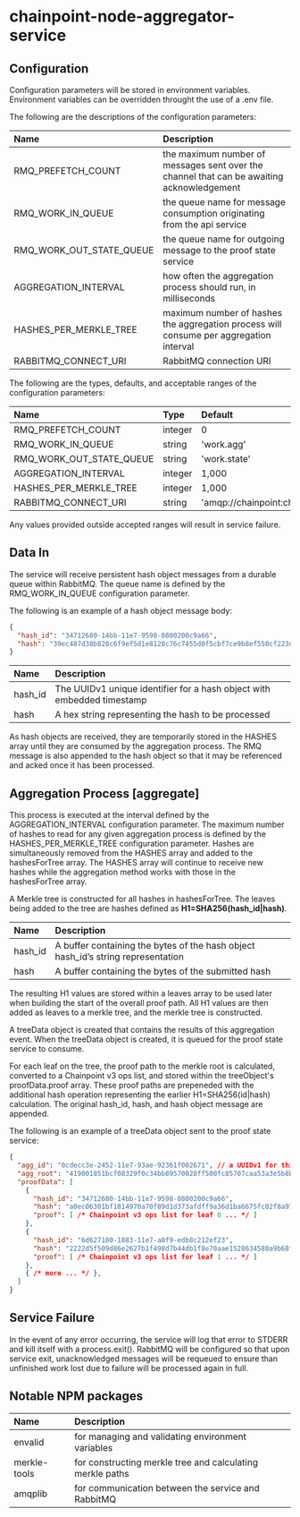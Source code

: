 # chainpoint-node-aggregator-service

## Configuration
Configuration parameters will be stored in environment variables. Environment variables can be overridden throught the use of a .env file. 

The following are the descriptions of the configuration parameters:

| Name           | Description  |
| :------------- |:-------------|
| RMQ\_PREFETCH\_COUNT | the maximum number of messages sent over the channel that can be awaiting acknowledgement |
| RMQ\_WORK\_IN\_QUEUE     | the queue name for message consumption originating from the api service |
| RMQ\_WORK\_OUT\_STATE\_QUEUE       | the queue name for outgoing message to the proof state service |
| AGGREGATION_INTERVAL       | how often the aggregation process should run, in milliseconds | 
| HASHES\_PER\_MERKLE_TREE     | maximum number of hashes the aggregation process will consume per aggregation interval | 
| RABBITMQ\_CONNECT\_URI       | RabbitMQ connection URI |

The following are the types, defaults, and acceptable ranges of the configuration parameters: 

| Name           | Type         | Default | Min | Max |
| :------------- |:-------------|:-------------|:----|:--------|
| RMQ\_PREFETCH\_COUNT      | integer      | 0 | 0 | - | 
| RMQ\_WORK\_IN\_QUEUE      | string      | 'work.agg' |  |  | 
| RMQ\_WORK\_OUT\_STATE\_QUEUE       | string      | 'work.state' |  |  | 
| AGGREGATION_INTERVAL       | integer       | 1,000 | 250 | 10,000 | 
| HASHES\_PER\_MERKLE_TREE     | integer       | 1,000 | 100 | 25,000 | 
| RABBITMQ\_CONNECT\_URI       | string      | 'amqp://chainpoint:chainpoint@rabbitmq' |  |  |

Any values provided outside accepted ranges will result in service failure.


## Data In
The service will receive persistent hash object messages from a durable queue within RabbitMQ. The queue name is defined by the RMQ\_WORK\_IN\_QUEUE  configuration parameter.

The following is an example of a hash object message body: 
```json
{
  "hash_id": "34712680-14bb-11e7-9598-0800200c9a66",
  "hash": "39ec487d38b828c6f9ef5d1e8128c76c7455d0f5cbf7ce9b8ef550cf223dfbc3"
}
```
| Name | Description                                                            |
| :--- |:-----------------------------------------------------------------------|
| hash_id   | The UUIDv1 unique identifier for a hash object with embedded timestamp |
| hash | A hex string representing the hash to be processed                     |

As hash objects are received, they are temporarily stored in the HASHES array until they are consumed by the aggregation process. The RMQ message is also appended to the hash object so that it may be referenced and acked once it has been processed.


## Aggregation Process [aggregate]
This process is executed at the interval defined by the AGGREGATION\_INTERVAL configuration parameter. The maximum number of hashes to read for any given aggregation process is defined by the HASHES\_PER\_MERKLE\_TREE configuration parameter. Hashes are simultaneously removed from the HASHES array and added to the hashesForTree array. The HASHES array will continue to receive new hashes while the aggregation method works with those in the hashesForTree array.

A Merkle tree is constructed for all hashes in hashesForTree. The leaves being added to the tree are hashes defined as **H1=SHA256(hash_id|hash)**. 

| Name | Description                                                            |
| :--- |:-----------------------------------------------------------------------|
| hash_id   | A buffer containing the bytes of the hash object hash\_id’s string representation |
| hash | A buffer containing the bytes of the submitted hash                    |

The resulting H1 values are stored within a leaves array to be used later when building the start of the overall proof path. All H1 values are then added as leaves to a merkle tree, and the merkle tree is constructed. 

A treeData object is created that contains the results of this aggregation event. When the treeData object is created, it is queued for the proof state service to consume.

For each leaf on the tree, the proof path to the merkle root is calculated, converted to a Chainpoint v3 ops list, and stored within the treeObject's proofData.proof array. These proof paths are prepeneded with the additional hash operation representing the earlier H1=SHA256(id|hash) calculation. The original hash_id, hash, and hash object message are appended.

The following is an example of a treeData object sent to the proof state service:
```json
{
  "agg_id": "0cdecc3e-2452-11e7-93ae-92361f002671", // a UUIDv1 for this aggregation event
  "agg_root": "419001851bcf08329f0c34bb89570028ff500fc85707caa53a3e5b8b2ecacf05",
  "proofData": [
    {
      "hash_id": "34712680-14bb-11e7-9598-0800200c9a66",
      "hash": "a0ec06301bf1814970a70f89d1d373afdff9a36d1ba6675fc02f8a975f4efaeb",
      "proof": [ /* Chainpoint v3 ops list for leaf 0 ... */ ]
    },
    {
      "hash_id": "6d627180-1883-11e7-a8f9-edb8c212ef23",
      "hash": "2222d5f509d86e2627b1f498d7b44db1f8e70aae1528634580a9b68f05d57a9f",
      "proof": [ /* Chainpoint v3 ops list for leaf 1 ... */ ]
    },
    { /* more ... */ },
  ]
}
```

## Service Failure
In the event of any error occurring, the service will log that error to STDERR and kill itself with a process.exit(). RabbitMQ will be configured so that upon service exit, unacknowledged messages will be requeued to ensure than unfinished work lost due to failure will be processed again in full.


## Notable NPM packages
| Name         | Description                                                            |
| :---         |:-----------------------------------------------------------------------|
| envalid       | for managing and validating environment variables |
| merkle-tools | for constructing merkle tree and calculating merkle paths |
| amqplib      | for communication between the service and RabbitMQ |







